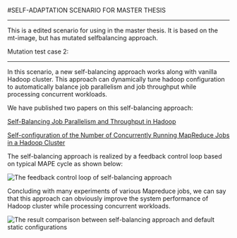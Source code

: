 #SELF-ADAPTATION SCENARIO FOR MASTER THESIS

---
This is a edited scenario for using in the master thesis. It is based on the mt-image, but has mutated selfbalancing approach.

Mutation test case 2:

---

In this scenario, a new self-balancing approach works along with vanilla Hadoop cluster.
This approach can dynamically tune hadoop configuration to automatically balance job parallelism and job throughput  while processing concurrent workloads.

We have published two papers on this self-balancing approach:

[Self-Balancing Job Parallelism and Throughput in Hadoop](https://hal.inria.fr/hal-01294834)

[Self-configuration of the Number of Concurrently Running MapReduce Jobs in a Hadoop Cluster](https://hal.inria.fr/hal-01143157)

The self-balancing approach is realized by a feedback control loop based on typical MAPE cycle as shown below:

 ![The feedback control loop of self-balancing approach](/figures/loop.png)
 
Concluding with many experiments of various Mapreduce jobs, we can say that this approach can obviously improve the system performance of Hadoop cluster while processing concurrent workloads.

 ![The result comparison between self-balancing approach and default static configurations](/figures/diff-type-size.png)
